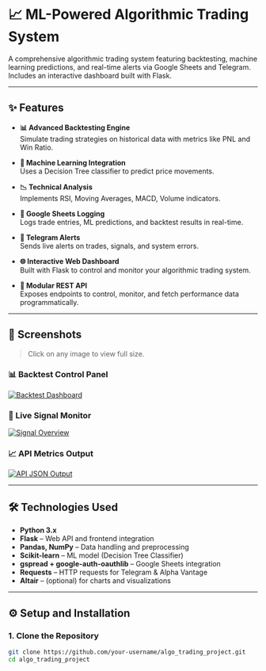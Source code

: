 # 📈 ML-Powered Algorithmic Trading System

A comprehensive algorithmic trading system featuring backtesting, machine learning predictions, and real-time alerts via Google Sheets and Telegram. Includes an interactive dashboard built with Flask.

---

## ✨ Features

- **📊 Advanced Backtesting Engine**  
  Simulate trading strategies on historical data with metrics like PNL and Win Ratio.

- **🤖 Machine Learning Integration**  
  Uses a Decision Tree classifier to predict price movements.

- **📉 Technical Analysis**  
  Implements RSI, Moving Averages, MACD, Volume indicators.

- **📝 Google Sheets Logging**  
  Logs trade entries, ML predictions, and backtest results in real-time.

- **📨 Telegram Alerts**  
  Sends live alerts on trades, signals, and system errors.

- **🌐 Interactive Web Dashboard**  
  Built with Flask to control and monitor your algorithmic trading system.

- **🔌 Modular REST API**  
  Exposes endpoints to control, monitor, and fetch performance data programmatically.

---

## 🚀 Screenshots

> Click on any image to view full size.

### 📊 Backtest Control Panel  
[![Backtest Dashboard](https://via.placeholder.com/600x300.png?text=Backtest+Dashboard)](Screenshot%202025-07-01%20221307.jpg)

### 📡 Live Signal Monitor  
[![Signal Overview](https://via.placeholder.com/600x300.png?text=Live+Signals)](Screenshot%202025-07-01%20221909.png)

### 📈 API Metrics Output  
[![API JSON Output](https://via.placeholder.com/600x300.png?text=API+Metrics)](Screenshot%202025-07-01%20223036.png)

---

## 🛠️ Technologies Used

- **Python 3.x**
- **Flask** – Web API and frontend integration
- **Pandas, NumPy** – Data handling and preprocessing
- **Scikit-learn** – ML model (Decision Tree Classifier)
- **gspread + google-auth-oauthlib** – Google Sheets integration
- **Requests** – HTTP requests for Telegram & Alpha Vantage
- **Altair** – (optional) for charts and visualizations

---

## ⚙️ Setup and Installation

### 1. Clone the Repository

```bash
git clone https://github.com/your-username/algo_trading_project.git
cd algo_trading_project

